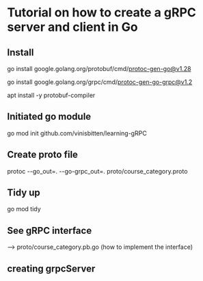 # Tutorial on how to create a gRPC server and client in Go

## Install

go install google.golang.org/protobuf/cmd/protoc-gen-go@v1.28

go install google.golang.org/grpc/cmd/protoc-gen-go-grpc@v1.2

apt install -y protobuf-compiler

## Initiated go module

go mod init github.com/vinisbitten/learning-gRPC

## Create proto file

protoc --go_out=. --go-grpc_out=. proto/course_category.proto

## Tidy up

go mod tidy

## See gRPC interface

--> proto/course_category.pb.go
(how to implement the interface)

## creating grpcServer
